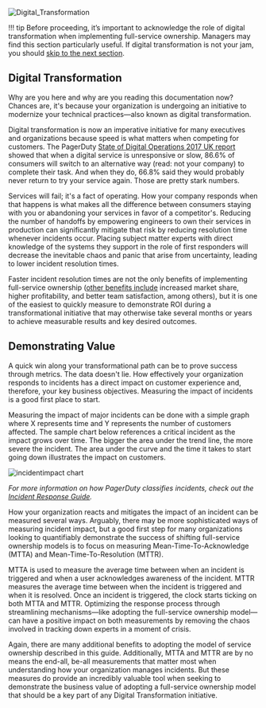 ![Digital_Transformation](/assets/images/headers/FSO-DigitalTrans.png)

!!! tip
    Before proceeding, it’s important to acknowledge the role of digital transformation when implementing full-service ownership. Managers may find this section particularly useful. If digital transformation is not your jam, you should [skip to the next section](defining.md).

## Digital Transformation
Why are you here and why are you reading this documentation now? Chances are, it's because your organization is undergoing an initiative to modernize your technical practices—also known as digital transformation.

Digital transformation is now an imperative initiative for many executives and organizations because speed is what matters when competing for customers. The PagerDuty [State of Digital Operations 2017 UK report](https://www.pagerduty.com/resources/reports/digital-operations-uk/) showed that when a digital service is unresponsive or slow, 86.6% of consumers will switch to an alternative way (read: not your company) to complete their task. And when they do, 66.8% said they would probably never return to try your service again. Those are pretty stark numbers.

Services will fail; it's a fact of operating. How your company responds when that happens is what makes all the difference between consumers staying with you or abandoning your services in favor of a competitor's. Reducing the number of handoffs by empowering engineers to own their services in production can significantly mitigate that risk by reducing resolution time whenever incidents occur. Placing subject matter experts with direct knowledge of the systems they support in the role of first responders will decrease the inevitable chaos and panic that arise from uncertainty, leading to lower incident resolution times.

Faster incident resolution times are not the only benefits of implementing full-service ownership ([other benefits include](https://cloud.google.com/devops/state-of-devops/) increased market share, higher profitability, and better team satisfaction, among others), but it is one of the easiest to quickly measure to demonstrate ROI during a transformational initiative that may otherwise take several months or years to achieve measurable results and key desired outcomes.


## Demonstrating Value
A quick win along your transformational path can be to prove success through metrics. The data doesn't lie. How effectively your organization responds to incidents has a direct impact on customer experience and, therefore, your key business objectives. Measuring the impact of incidents is a good first place to start.

Measuring the impact of major incidents can be done with a simple graph where X represents time and Y represents the number of customers affected. The sample chart below references a critical incident as the impact grows over time. The bigger the area under the trend line, the more severe the incident. The area under the curve and the time it takes to start going down illustrates the impact on customers.

![incidentimpact chart](/assets/images/incident_impact.png)

_For more information on how PagerDuty classifies incidents, check out the [Incident Response Guide](https://response.pagerduty.com/before/severity_levels/)._

How your organization reacts and mitigates the impact of an incident can be measured several ways. Arguably, there may be more sophisticated ways of measuring incident impact, but a good first step for many organizations looking to quantifiably demonstrate the success of shifting full-service ownership models is to focus on measuring Mean-Time-To-Acknowledge (MTTA) and Mean-Time-To-Resolution (MTTR).

MTTA is used to measure the average time between when an incident is triggered and when a user acknowledges awareness of the incident. MTTR measures the average time between when the incident is triggered and when it is resolved. Once an incident is triggered, the clock starts ticking on both MTTA and MTTR. Optimizing the response process through streamlining mechanisms—like adopting the full-service ownership model—can have a positive impact on both measurements by removing the chaos involved in tracking down experts in a moment of crisis.

Again, there are many additional benefits to adopting the model of service ownership described in this guide. Additionally, MTTA and MTTR are by no means the end-all, be-all measurements that matter most when understanding how your organization manages incidents. But these measures do provide an incredibly valuable tool when seeking to demonstrate the business value of adopting a full-service ownership model that should be a key part of any Digital Transformation initiative.
